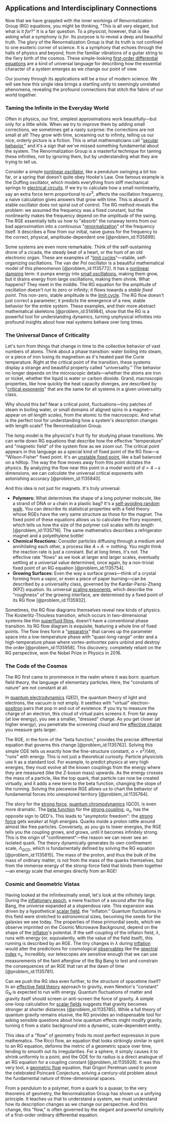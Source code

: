## Applications and Interdisciplinary Connections

Now that we have grappled with the inner workings of Renormalization Group (RG) equations, you might be thinking, "This is all very elegant, but what is it *for*?" It is a fair question. To a physicist, however, that is like asking what a symphony is *for*. Its purpose is to reveal a deep and beautiful truth. The glory of the Renormalization Group is that its truth is not confined to one esoteric corner of science. It is a symphony that echoes through the halls of physics and beyond, from the familiar vibrations of a guitar string to the fiery birth of the cosmos. These simple-looking [first-order differential equations](@article_id:172645) are a kind of universal language for describing how the essential character of a system emerges as we change our point of view.

Our journey through its applications will be a tour of modern science. We will see how this single idea brings a startling unity to seemingly unrelated phenomena, revealing the profound connections that stitch the fabric of our world together.

### Taming the Infinite in the Everyday World

Often in physics, our first, simplest approximations work beautifully—but only for a little while. When we try to improve them by adding small corrections, we sometimes get a nasty surprise: the corrections are not small at all! They grow with time, screaming out to infinity, telling us our nice, orderly picture is a fiction. This is what mathematicians call "[secular behavior](@article_id:191864)," and it's a sign that we've missed something fundamental about the system. The Renormalization Group is a masterful technique for taming these infinities, not by ignoring them, but by understanding what they are trying to tell us.

Consider a simple [nonlinear oscillator](@article_id:268498), like a pendulum swinging a bit too far, or a spring that doesn't quite obey Hooke's Law. One famous example is the Duffing oscillator, which models everything from stiff mechanical springs to [electrical circuits](@article_id:266909). If we try to calculate how a small nonlinearity, say an extra force term proportional to $\epsilon x^3$, affects the oscillation frequency, a naive calculation gives answers that grow with time. This is absurd! A stable oscillator does not spiral out of control. The RG method reveals the problem: we assumed the frequency was a fixed constant, but the nonlinearity makes the frequency depend on the *amplitude* of the swing. The RGE essentially tells us how to "absorb" the runaway terms from our bad approximation into a continuous "[renormalization](@article_id:143007)" of the frequency itself. It describes a flow from our initial, naive guess for the frequency to the correct, physical, amplitude-dependent one [@problem_id:1135899].

Some systems are even more remarkable. Think of the self-sustaining drone of a cicada, the steady beat of a heart, or the hum of an old electronic organ. These are examples of "[limit cycles](@article_id:274050)"—stable, self-organizing oscillations. The van der Pol oscillator is a beautiful mathematical model of this phenomenon [@problem_id:1135772]. It has a [nonlinear damping](@article_id:175123) term: it pumps energy into [small oscillations](@article_id:167665), making them grow, but it drains energy from large oscillations, making them shrink. What happens? They meet in the middle. The RG equation for the amplitude of oscillation doesn't run to zero or infinity; it flows towards a *stable fixed point*. This non-zero, stable amplitude *is* the [limit cycle](@article_id:180332). The RG flow doesn't just correct a parameter; it predicts the emergence of a new, stable behavior for the entire system. These examples, and their more abstract mathematical skeletons [@problem_id:514984], show that the RG is a powerful tool for understanding dynamics, turning unphysical infinities into profound insights about how real systems behave over long times.

### The Universal Dance of Criticality

Let's turn from things that change in time to the collective behavior of vast numbers of atoms. Think about a phase transition: water boiling into steam, or a piece of iron losing its magnetism as it's heated past the Curie temperature. Right at the critical point of the transition, these systems display a strange and beautiful property called "universality." The behavior no longer depends on the microscopic details—whether the atoms are iron or nickel, whether the liquid is water or carbon dioxide. Grand, macroscopic properties, like how quickly the heat capacity diverges, are described by "[critical exponents](@article_id:141577)" that are the same for all systems in a given universality class.

Why should this be? Near a critical point, fluctuations—tiny patches of steam in boiling water, or small domains of aligned spins in a magnet—appear on *all length scales*, from the atomic to the macroscopic. And what is the perfect tool for understanding how a system's description changes with length scale? The Renormalization Group.

The Ising model is the physicist's fruit fly for studying phase transitions. We can write down RG equations that describe how the effective "temperature" and "magnetic field" of the system flow as we zoom out. The critical point appears in this language as a special kind of fixed point of the RG flow—a "Wilson-Fisher" fixed point. It's an [unstable fixed point](@article_id:268535), like a ball balanced on a hilltop. The way the flow moves away from this point dictates the physics. By analyzing the flow near this point in a model world of $d = 4 - \epsilon$ dimensions, we can *calculate* the universal critical exponents with astonishing accuracy [@problem_id:1135840].

And this idea is not just for magnets. It's truly universal.
*   **Polymers:** What determines the shape of a long polymer molecule, like a strand of DNA or a chain in a plastic bag? It's a [self-avoiding random walk](@article_id:142071). You can describe its statistical properties with a field theory whose RGEs have the very same structure as those for the magnet. The fixed point of these equations allows us to calculate the Flory exponent, which tells us how the size of the polymer coil scales with its length [@problem_id:1135716]. The same mathematics describes a refrigerator magnet and a polyethylene bottle!
*   **Chemical Reactions:** Consider particles diffusing through a medium and annihilating each other, a process like $A+A \to \text{nothing}$. You might think the reaction rate is just a constant. But at long times, it's not. The effective rate "flows" as we look at larger and larger scales, eventually settling at a universal value determined, once again, by a non-trivial fixed point of an RG equation [@problem_id:1135754].
*   **Growing Surfaces:** Even the way a surface grows—think of a crystal forming from a vapor, or even a piece of paper burning—can be described by a universality class, governed by the Kardar-Parisi-Zhang (KPZ) equation. Its universal [scaling exponents](@article_id:187718), which describe the "roughness" of the growing interface, are determined by a fixed point of its RG flow [@problem_id:1135932].

Sometimes, the RG flow diagrams themselves reveal new kinds of physics. The Kosterlitz-Thouless transition, which occurs in two-dimensional systems like thin [superfluid films](@article_id:137999), doesn't have a conventional phase transition. Its RG flow diagram is exquisite, featuring a whole line of fixed points. The flow lines form a "[separatrix](@article_id:174618)" that carves up the parameter space into a low-temperature phase with "quasi-long-range" order and a high-temperature phase where vortex-antivortex pairs unbind and destroy the order [@problem_id:1135958]. This discovery, completely reliant on the RG perspective, won the Nobel Prize in Physics in 2016.

### The Code of the Cosmos

The RG first came to prominence in the realm where it was born: quantum field theory, the language of elementary particles. Here, the "constants of nature" are not constant at all.

In [quantum electrodynamics](@article_id:153707) (QED), the quantum theory of light and electrons, the vacuum is not empty. It seethes with "virtual" electron-[positron](@article_id:148873) pairs that pop in and out of existence. If you try to measure the charge of an electron, this cloud of virtual pairs screens it. From far away (at low energy), you see a smaller, "dressed" charge. As you get closer (at higher energy), you penetrate the screening cloud and the [effective charge](@article_id:190117) you measure gets larger.

The RGE, in the form of the "beta function," provides the precise differential equation that governs this change [@problem_id:1135762]. Solving this simple ODE tells us exactly how the fine-structure constant, $\alpha = e^2 / (4\pi)$, "runs" with energy. This is not just a theoretical curiosity. Particle physicists use it as a standard tool. For example, to predict physics at very high energies, they must evolve all the known couplings from the energy where they are measured (like the Z-boson mass) upwards. As the energy crosses the mass of a particle, like the top quark, that particle can now be created virtually, and it adds a new term to the beta function, changing the slope of the running. Solving the piecewise RGE allows us to chart the behavior of fundamental forces into unexplored territory [@problem_id:1135764].

The story for the [strong force](@article_id:154316), [quantum chromodynamics](@article_id:143375) (QCD), is even more dramatic. The [beta function](@article_id:143265) for the [strong coupling](@article_id:136297), $\alpha_s$, has the opposite sign to QED's. This leads to "asymptotic freedom": the [strong force](@article_id:154316) gets *weaker* at high energies. Quarks inside a proton rattle around almost like free particles. Conversely, as you go to lower energies, the RGE tells you the coupling grows, and grows, until it becomes infinitely strong. This is the origin of "confinement"—the reason we can never see an isolated quark. The theory dynamically generates its own confinement scale, $\Lambda_{QCD}$, which is fundamentally defined by solving the RG equation [@problem_id:1135815]. The mass of the proton, and thus the bulk of the mass of ordinary matter, is not from the mass of the quarks themselves, but from the immense energy of the strong-force field that binds them together—an energy scale that emerges directly from an RGE!

### Cosmic and Geometric Vistas

Having looked at the infinitesimally small, let's look at the infinitely large. During the [inflationary epoch](@article_id:161148), a mere fraction of a second after the Big Bang, the universe expanded at a stupendous rate. This expansion was driven by a hypothetical [scalar field](@article_id:153816), the "inflaton." Quantum fluctuations in this field were stretched to astronomical sizes, becoming the seeds for the galaxies we see today. The properties of these primordial seeds, which we observe imprinted on the Cosmic Microwave Background, depend on the shape of the [inflaton](@article_id:161669)'s potential. If the self-coupling of the inflaton field, $\lambda$, runs with energy (or, equivalently, with the value of the field itself), this running is described by an RGE. The tiny changes in $\lambda$ during [inflation](@article_id:160710) would alter the predictions for cosmological [observables](@article_id:266639) like the [spectral index](@article_id:158678) $n_s$. Incredibly, our telescopes are sensitive enough that we can use measurements of the faint afterglow of the Big Bang to test and constrain the consequences of an RGE that ran at the dawn of time [@problem_id:1135781].

Can we push the RG idea even further, to the structure of spacetime itself? In an [effective field theory](@article_id:144834) approach to gravity, even Newton's "constant" $G_N$ is expected to run with energy. Quantum fluctuations of matter and gravity itself should screen or anti-screen the force of gravity. A simple one-loop calculation for [scalar fields](@article_id:150949) suggests that gravity becomes stronger at shorter distances [@problem_id:1135785]. While a full theory of quantum gravity remains elusive, the RG provides an indispensable tool for asking sensible questions about how quantum effects might modify gravity, turning it from a static background into a dynamic, scale-dependent entity.

This idea of a "flow" of geometry finds its most perfect expression in pure mathematics. The Ricci flow, an equation that looks strikingly similar in spirit to an RG equation, deforms the metric of a geometric space over time, tending to smooth out its irregularities. For a sphere, it simply causes it to shrink uniformly to a point, and the ODE for its radius is a direct analogue of an RG equation for a coupling constant [@problem_id:1135928]. It was this very tool, a [geometric flow](@article_id:185525) equation, that Grigori Perelman used to prove the celebrated Poincaré Conjecture, solving a century-old problem about the fundamental nature of three-dimensional spaces.

From a pendulum to a polymer, from a quark to a quasar, to the very theorems of geometry, the Renormalization Group has shown us a unifying principle. It teaches us that to understand a system, we must understand how its description changes as we change our perspective. And this change, this "flow," is often governed by the elegant and powerful simplicity of a first-order ordinary differential equation.